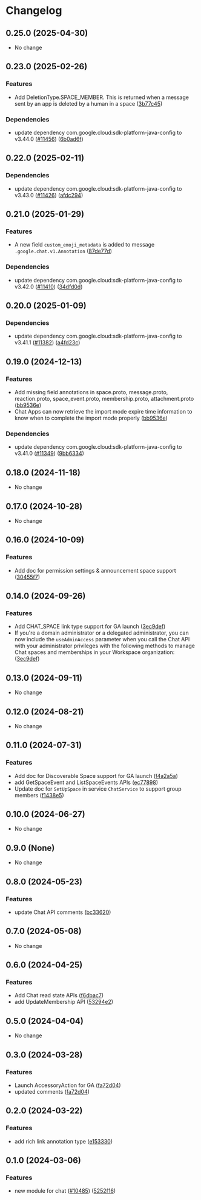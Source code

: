 # Changelog

## 0.25.0 (2025-04-30)

* No change


## 0.23.0 (2025-02-26)

### Features

* Add DeletionType.SPACE_MEMBER. This is returned when a message sent by an app is deleted by a human in a space ([3b77c45](https://github.com/googleapis/google-cloud-java/commit/3b77c45dd479115cd42120df80b4fd481ab69796))

### Dependencies

* update dependency com.google.cloud:sdk-platform-java-config to v3.44.0 ([#11456](https://github.com/googleapis/google-cloud-java/issues/11456)) ([6b0ad6f](https://github.com/googleapis/google-cloud-java/commit/6b0ad6f8243cc60de7ee608237fa61445f0b0526))


## 0.22.0 (2025-02-11)

### Dependencies

* update dependency com.google.cloud:sdk-platform-java-config to v3.43.0 ([#11426](https://github.com/googleapis/google-cloud-java/issues/11426)) ([afdc294](https://github.com/googleapis/google-cloud-java/commit/afdc2944304a077ce4cbdd8c7675f1ca707b2be0))


## 0.21.0 (2025-01-29)

### Features

* A new field `custom_emoji_metadata` is added to message `.google.chat.v1.Annotation` ([87de77d](https://github.com/googleapis/google-cloud-java/commit/87de77d00b5bb8bcea1046a412288386e65bba0d))

### Dependencies

* update dependency com.google.cloud:sdk-platform-java-config to v3.42.0 ([#11410](https://github.com/googleapis/google-cloud-java/issues/11410)) ([34dfd0d](https://github.com/googleapis/google-cloud-java/commit/34dfd0dc9c5ca042aca0778e8d34b2ca072bfeb1))


## 0.20.0 (2025-01-09)

### Dependencies

* update dependency com.google.cloud:sdk-platform-java-config to v3.41.1 ([#11382](https://github.com/googleapis/google-cloud-java/issues/11382)) ([a4fd23c](https://github.com/googleapis/google-cloud-java/commit/a4fd23ce1dfa364959de1e97e3b769996f3c7d0d))


## 0.19.0 (2024-12-13)

### Features

* Add missing field annotations in space.proto, message.proto, reaction.proto, space_event.proto, membership.proto, attachment.proto ([bb9536e](https://github.com/googleapis/google-cloud-java/commit/bb9536e7b488e7b541937df521afdb49eac595c9))
* Chat Apps can now retrieve the import mode expire time information to know when to complete the import mode properly ([bb9536e](https://github.com/googleapis/google-cloud-java/commit/bb9536e7b488e7b541937df521afdb49eac595c9))

### Dependencies

* update dependency com.google.cloud:sdk-platform-java-config to v3.41.0 ([#11349](https://github.com/googleapis/google-cloud-java/issues/11349)) ([9bb6334](https://github.com/googleapis/google-cloud-java/commit/9bb6334458fdec53ba9fdec501de534d6516f102))


## 0.18.0 (2024-11-18)

* No change


## 0.17.0 (2024-10-28)

* No change


## 0.16.0 (2024-10-09)

### Features

* Add doc for permission settings & announcement space support ([30455f7](https://github.com/googleapis/google-cloud-java/commit/30455f78e0aa9343d7db83d7a1a736ffd7a2b7e6))



## 0.14.0 (2024-09-26)

### Features

* Add CHAT_SPACE link type support for GA launch ([3ec9def](https://github.com/googleapis/google-cloud-java/commit/3ec9def10f1270d55da6495d873a4569f42ecf3f))
* If you're a domain administrator or a delegated administrator, you can now include the `useAdminAccess` parameter when you call the Chat API with your administrator privileges with the following methods to manage Chat spaces and memberships in your Workspace organization: ([3ec9def](https://github.com/googleapis/google-cloud-java/commit/3ec9def10f1270d55da6495d873a4569f42ecf3f))



## 0.13.0 (2024-09-11)

* No change


## 0.12.0 (2024-08-21)

* No change


## 0.11.0 (2024-07-31)

### Features

* Add doc for Discoverable Space support for GA launch ([f4a2a5a](https://github.com/googleapis/google-cloud-java/commit/f4a2a5ae3f2771343e09af1933ba4a9ee28edcd6))
* add GetSpaceEvent and ListSpaceEvents APIs ([ec77898](https://github.com/googleapis/google-cloud-java/commit/ec77898b951324f9de4ddc4e85229b84b2dd81ca))
* Update doc for `SetUpSpace` in service `ChatService` to support group members ([f1438e5](https://github.com/googleapis/google-cloud-java/commit/f1438e5d2077b245f2167e57fc5af104ad34283b))



## 0.10.0 (2024-06-27)

* No change


## 0.9.0 (None)

* No change


## 0.8.0 (2024-05-23)

### Features

* update Chat API comments ([bc33620](https://github.com/googleapis/google-cloud-java/commit/bc3362098020d9cac65a47fc467ce258519dfa90))



## 0.7.0 (2024-05-08)

* No change


## 0.6.0 (2024-04-25)

### Features

* Add Chat read state APIs ([f6dbac7](https://github.com/googleapis/google-cloud-java/commit/f6dbac748c5feea83eb917c4f6827787d27a69a9))
* add UpdateMembership API ([53294e2](https://github.com/googleapis/google-cloud-java/commit/53294e2cbb04e445bf691afbbfc17336a0d06921))



## 0.5.0 (2024-04-04)

* No change


## 0.3.0 (2024-03-28)

### Features

* Launch AccessoryAction for GA ([fa72d04](https://github.com/googleapis/google-cloud-java/commit/fa72d0438b8739b4a3807a982388a8e7806a18db))
* updated comments ([fa72d04](https://github.com/googleapis/google-cloud-java/commit/fa72d0438b8739b4a3807a982388a8e7806a18db))



## 0.2.0 (2024-03-22)

### Features

* add rich link annotation type ([e153330](https://github.com/googleapis/google-cloud-java/commit/e153330a6fca042fc175aeddb10af77524a1a401))



## 0.1.0 (2024-03-06)

### Features

* new module for chat ([#10485](https://github.com/googleapis/google-cloud-java/issues/10485)) ([5252f16](https://github.com/googleapis/google-cloud-java/commit/5252f16a3e0130a6d1068775ae4ff5b522ed12fa))

